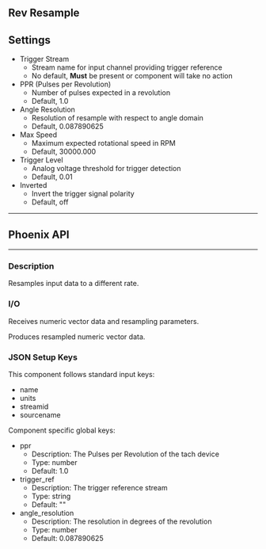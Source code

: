 ## Rev Resample
## Settings

- Trigger Stream
    - Stream name for input channel providing trigger reference
    - No default, **Must** be present or component will take no action
- PPR (Pulses per Revolution)
    - Number of pulses expected in a revolution
    - Default, 1.0
- Angle Resolution
    - Resolution of resample with respect to angle domain
    - Default, 0.087890625
- Max Speed
  - Maximum expected rotational speed in RPM
  - Default, 30000.000
- Trigger Level
  - Analog voltage threshold for trigger detection
  - Default, 0.01
- Inverted
  - Invert the trigger signal polarity
  - Default, off
___
## Phoenix API
___
### Description

Resamples input data to a different rate.

### I/O

Receives numeric vector data and resampling parameters.

Produces resampled numeric vector data.

### JSON Setup Keys

This component follows standard input keys:
- name
- units
- streamid
- sourcename

Component specific global keys:
- ppr
  - Description: The Pulses per Revolution of the tach device
  - Type: number
  - Default: 1.0
- trigger_ref
  - Description: The trigger reference stream
  - Type: string
  - Default: ""
- angle_resolution
  - Description: The resolution in degrees of the revolution
  - Type: number
  - Default: 0.087890625
